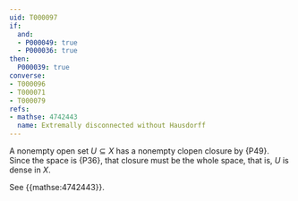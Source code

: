 ```yaml
---
uid: T000097
if:
  and:
  - P000049: true
  - P000036: true
then:
  P000039: true
converse:
- T000096
- T000071
- T000079
refs:
- mathse: 4742443
  name: Extremally disconnected without Hausdorff
---
```


A nonempty open set $U\subseteq X$ has a nonempty clopen closure by {P49}. Since the space is {P36}, that closure must be the whole space, that is, $U$ is dense in $X$.

See {{mathse:4742443}}.
